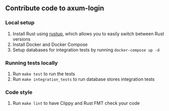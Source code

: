 ## Contribute code to axum-login

### Local setup

1. Install Rust using [rustup], which allows you to easily switch between Rust versions
2. Install Docker and Docker Compose
3. Setup databases for integration tests by running `docker-compose up -d`

[rustup]: https://rustup.rs/

### Running tests locally

1. Run `make test` to run the tests
2. Run `make integration_tests` to run database stores integration tests

### Code style
1. Run `make lint` to have Clippy and Rust FMT check your code